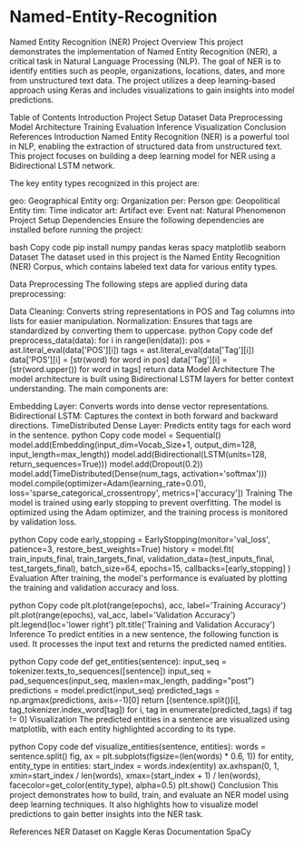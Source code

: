 # Named-Entity-Recognition

Named Entity Recognition (NER) Project
Overview
This project demonstrates the implementation of Named Entity Recognition (NER), a critical task in Natural Language Processing (NLP). The goal of NER is to identify entities such as people, organizations, locations, dates, and more from unstructured text data. The project utilizes a deep learning-based approach using Keras and includes visualizations to gain insights into model predictions.

Table of Contents
Introduction
Project Setup
Dataset
Data Preprocessing
Model Architecture
Training
Evaluation
Inference
Visualization
Conclusion
References
Introduction
Named Entity Recognition (NER) is a powerful tool in NLP, enabling the extraction of structured data from unstructured text. This project focuses on building a deep learning model for NER using a Bidirectional LSTM network.

The key entity types recognized in this project are:

geo: Geographical Entity
org: Organization
per: Person
gpe: Geopolitical Entity
tim: Time indicator
art: Artifact
eve: Event
nat: Natural Phenomenon
Project Setup
Dependencies
Ensure the following dependencies are installed before running the project:

bash
Copy code
pip install numpy pandas keras spacy matplotlib seaborn
Dataset
The dataset used in this project is the Named Entity Recognition (NER) Corpus, which contains labeled text data for various entity types.

Data Preprocessing
The following steps are applied during data preprocessing:

Data Cleaning: Converts string representations in POS and Tag columns into lists for easier manipulation.
Normalization: Ensures that tags are standardized by converting them to uppercase.
python
Copy code
def preprocess_data(data):
    for i in range(len(data)):
        pos = ast.literal_eval(data['POS'][i])
        tags = ast.literal_eval(data['Tag'][i])
        data['POS'][i] = [str(word) for word in pos]
        data['Tag'][i] = [str(word.upper()) for word in tags]
    return data
Model Architecture
The model architecture is built using Bidirectional LSTM layers for better context understanding. The main components are:

Embedding Layer: Converts words into dense vector representations.
Bidirectional LSTM: Captures the context in both forward and backward directions.
TimeDistributed Dense Layer: Predicts entity tags for each word in the sentence.
python
Copy code
model = Sequential()
model.add(Embedding(input_dim=Vocab_Size+1, output_dim=128, input_length=max_length))
model.add(Bidirectional(LSTM(units=128, return_sequences=True)))
model.add(Dropout(0.2))
model.add(TimeDistributed(Dense(num_tags, activation='softmax')))
model.compile(optimizer=Adam(learning_rate=0.01), loss='sparse_categorical_crossentropy', metrics=['accuracy'])
Training
The model is trained using early stopping to prevent overfitting. The model is optimized using the Adam optimizer, and the training process is monitored by validation loss.

python
Copy code
early_stopping = EarlyStopping(monitor='val_loss', patience=3, restore_best_weights=True)
history = model.fit(
    train_inputs_final, train_targets_final,
    validation_data=(test_inputs_final, test_targets_final),
    batch_size=64,
    epochs=15,
    callbacks=[early_stopping]
)
Evaluation
After training, the model's performance is evaluated by plotting the training and validation accuracy and loss.

python
Copy code
plt.plot(range(epochs), acc, label='Training Accuracy')
plt.plot(range(epochs), val_acc, label='Validation Accuracy')
plt.legend(loc='lower right')
plt.title('Training and Validation Accuracy')
Inference
To predict entities in a new sentence, the following function is used. It processes the input text and returns the predicted named entities.

python
Copy code
def get_entities(sentence):
    input_seq = tokenizer.texts_to_sequences([sentence])
    input_seq = pad_sequences(input_seq, maxlen=max_length, padding="post")
    predictions = model.predict(input_seq)
    predicted_tags = np.argmax(predictions, axis=-1)[0]
    return [(sentence.split()[i], tag_tokenizer.index_word[tag]) for i, tag in enumerate(predicted_tags) if tag != 0]
Visualization
The predicted entities in a sentence are visualized using matplotlib, with each entity highlighted according to its type.

python
Copy code
def visualize_entities(sentence, entities):
    words = sentence.split()
    fig, ax = plt.subplots(figsize=(len(words) * 0.6, 1))
    for entity, entity_type in entities:
        start_index = words.index(entity)
        ax.axhspan(0, 1, xmin=start_index / len(words), xmax=(start_index + 1) / len(words), facecolor=get_color(entity_type), alpha=0.5)
    plt.show()
Conclusion
This project demonstrates how to build, train, and evaluate an NER model using deep learning techniques. It also highlights how to visualize model predictions to gain better insights into the NER task.

References
NER Dataset on Kaggle
Keras Documentation
SpaCy

